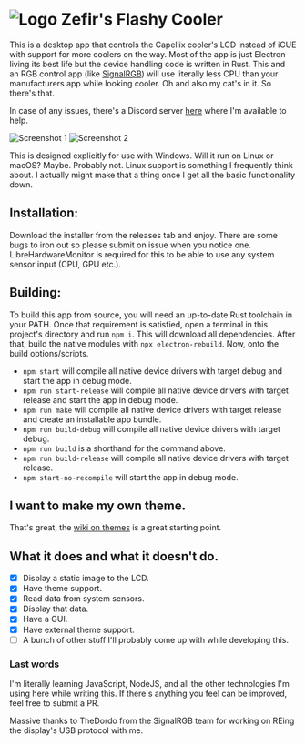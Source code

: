 # ![Logo](https://raw.githubusercontent.com/brunostjohn/zefirs-flashy-cooler/main/assets/images/favicon-32x32.png) Zefir's Flashy Cooler

This is a desktop app that controls the Capellix cooler's LCD instead of iCUE with support for more coolers on the way. Most of the app is just Electron living its best life but the device handling code is written in Rust. This and an RGB control app (like [SignalRGB](https://signalrgb.com/)) will use literally less CPU than your manufacturers app while looking cooler. Oh and also my cat's in it. So there's that.

In case of any issues, there's a Discord server [here](https://discord.gg/xHrrDnEn) where I'm available to help.

![Screenshot 1](https://raw.githubusercontent.com/brunostjohn/zefirs-flashy-cooler/main/assets/images/screenshot.png)
![Screenshot 2](https://raw.githubusercontent.com/brunostjohn/zefirs-flashy-cooler/main/assets/images/screenshot2.png)

This is designed explicitly for use with Windows.
Will it run on Linux or macOS? Maybe. Probably not. Linux support is something I frequently think about. I actually might make that a thing once I get all the basic functionality down.

## Installation:

Download the installer from the releases tab and enjoy. There are some bugs to iron out so please submit on issue when you notice one. LibreHardwareMonitor is required for this to be able to use any system sensor input (CPU, GPU etc.).

## Building:

To build this app from source, you will need an up-to-date Rust toolchain in your PATH. Once that requirement is satisfied, open a terminal in this project's directory and run `npm i`. This will download all dependencies. After that, build the native modules with `npx electron-rebuild`. Now, onto the build options/scripts.

- `npm start` will compile all native device drivers with target debug and start the app in debug mode.
- `npm run start-release` will compile all native device drivers with target release and start the app in debug mode.
- `npm run make` will compile all native device drivers with target release and create an installable app bundle.
- `npm run build-debug` will compile all native device drivers with target debug.
- `npm run build` is a shorthand for the command above.
- `npm run build-release` will compile all native device drivers with target release.
- `npm start-no-recompile` will start the app in debug mode.

## I want to make my own theme.

That's great, the [wiki on themes](https://github.com/brunostjohn/zefirs-flashy-cooler/wiki/Themes) is a great starting point.

## What it does and what it doesn't do.

- [x] Display a static image to the LCD.
- [x] Have theme support.
- [x] Read data from system sensors.
- [x] Display that data.
- [x] Have a GUI.
- [x] Have external theme support.
- [ ] A bunch of other stuff I'll probably come up with while developing this.

### Last words

I'm literally learning JavaScript, NodeJS, and all the other technologies I'm using here while writing this. If there's anything you feel can be improved, feel free to submit a PR.

Massive thanks to TheDordo from the SignalRGB team for working on REing the display's USB protocol with me.
